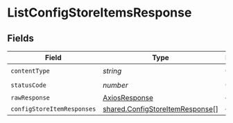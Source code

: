 # ListConfigStoreItemsResponse


## Fields

| Field                                                                              | Type                                                                               | Required                                                                           | Description                                                                        |
| ---------------------------------------------------------------------------------- | ---------------------------------------------------------------------------------- | ---------------------------------------------------------------------------------- | ---------------------------------------------------------------------------------- |
| `contentType`                                                                      | *string*                                                                           | :heavy_check_mark:                                                                 | N/A                                                                                |
| `statusCode`                                                                       | *number*                                                                           | :heavy_check_mark:                                                                 | N/A                                                                                |
| `rawResponse`                                                                      | [AxiosResponse](https://axios-http.com/docs/res_schema)                            | :heavy_minus_sign:                                                                 | N/A                                                                                |
| `configStoreItemResponses`                                                         | [shared.ConfigStoreItemResponse](../../models/shared/configstoreitemresponse.md)[] | :heavy_minus_sign:                                                                 | OK                                                                                 |